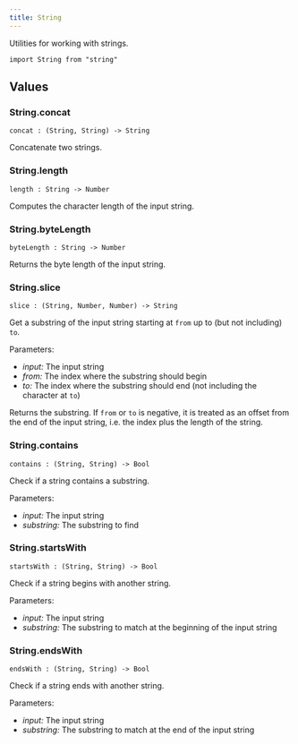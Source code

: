 ```yaml
---
title: String
---
```


Utilities for working with strings.

```grain
import String from "string"
```

## Values

### String.**concat**

```grain
concat : (String, String) -> String
```

Concatenate two strings.

### String.**length**

```grain
length : String -> Number
```

Computes the character length of the input string.

### String.**byteLength**

```grain
byteLength : String -> Number
```

Returns the byte length of the input string.

### String.**slice**

```grain
slice : (String, Number, Number) -> String
```

Get a substring of the input string starting at `from` up to (but not including) `to`.

Parameters:

- *input:* The input string
- *from:* The index where the substring should begin
- *to:* The index where the substring should end (not including the character at `to`)

Returns the substring. If `from` or `to` is negative, it is treated as an offset from the end of the input string, i.e. the index plus the length of the string.

### String.**contains**

```grain
contains : (String, String) -> Bool
```

Check if a string contains a substring.

Parameters:

- *input:* The input string
- *substring:* The substring to find

### String.**startsWith**

```grain
startsWith : (String, String) -> Bool
```

Check if a string begins with another string.

Parameters:

- *input:* The input string
- *substring:* The substring to match at the beginning of the input string

### String.**endsWith**

```grain
endsWith : (String, String) -> Bool
```

Check if a string ends with another string.

Parameters:

- *input:* The input string
- *substring:* The substring to match at the end of the input string
